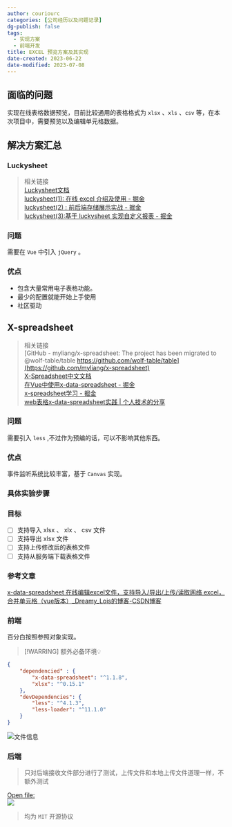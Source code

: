 ```yaml
---
author: couriourc
categories: [公司经历以及问题记录]
dg-publish: false
tags:
  - 实现方案
  - 前端开发
title: EXCEL 预览方案及其实现
date-created: 2023-06-22
date-modified: 2023-07-08
---
```


## 面临的问题

实现在线表格数据预览，目前比较通用的表格格式为 `xlsx` 、`xls` 、`csv` 等，在本次项目中，需要预览以及编辑单元格数据。

## 解决方案汇总

### Luckysheet

> 相关链接  
> [Luckysheet文档](https://mengshukeji.gitee.io/luckysheetdocs/zh/)  
> [luckysheet(1): 在线 excel 介绍及使用 - 掘金](https://juejin.cn/post/7102255426363719716)  
> [luckysheet(2) : 前后端存储展示实战 - 掘金](https://juejin.cn/post/7104175160315346957)  
> [luckysheet(3):基于 luckysheet 实现自定义报表 - 掘金](https://juejin.cn/post/7148683131418050590)

### 问题

需要在 `Vue` 中引入 `jQuery` 。

### 优点

- 包含大量常用电子表格功能。
- 最少的配置就能开始上手使用
- 社区驱动

## X-spreadsheet

>相关链接  
> [GitHub - myliang/x-spreadsheet: The project has been migrated to @wolf-table/table https://github.com/wolf-table/table](https://github.com/myliang/x-spreadsheet)  
> [X-Spreadsheet中文文档](https://hondrytravis.com/x-spreadsheet-doc/)  
> [在Vue中使用x-data-spreadsheet - 掘金](https://juejin.cn/post/7086261579083153445)  
> [x-spreadsheet学习 - 掘金](https://juejin.cn/post/6998707107138633758)  
> [web表格x-data-spreadsheet实践 | 个人技术的分享](https://starlightunion.github.io/blog/frontend/vue/x-data-spreadsheet-practice.html)

### 问题

需要引入 `less` ,不过作为预编的话，可以不影响其他东西。

### 优点

事件监听系统比较丰富，基于 `Canvas` 实现。

### 具体实验步骤

### 目标

- [ ] 支持导入 xlsx 、 xlx 、 csv 文件
- [ ] 支持导出 xlsx 文件
- [ ] 支持上传修改后的表格文件
- [ ] 支持从服务端下载表格文件

### 参考文章

[x-data-spreadsheet 在线编辑excel文件，支持导入/导出/上传/读取网络 excel，合并单元格（vue版本）\_Dreamy\_Lois的博客-CSDN博客](https://blog.csdn.net/qq_42120178/article/details/111636027)

### 前端

百分白按照参照对象实现。

> [!WARRING] 额外必备环境💡

```json
{
	"dependencied" : {
		"x-data-spreadsheet": "^1.1.8",
		"xlsx": "^0.15.1"
	},
	"devDependencies": {
		"less": "^4.1.3",
		"less-loader": "^11.1.0"
	}
}
```

![文件信息](Extras/Media/2146737de8948dfff78d5c73662c64ac_MD5.png)

### 后端

> 只对后端接收文件部分进行了测试，上传文件和本地上传文件道理一样，不额外测试

[Open file:](Extras/Media/34e9898f4d4a85cba2e68953db4b7401_MD5.png)  
![](Extras/Media/34e9898f4d4a85cba2e68953db4b7401_MD5.png)

> 均为 `MIT` 开源协议

